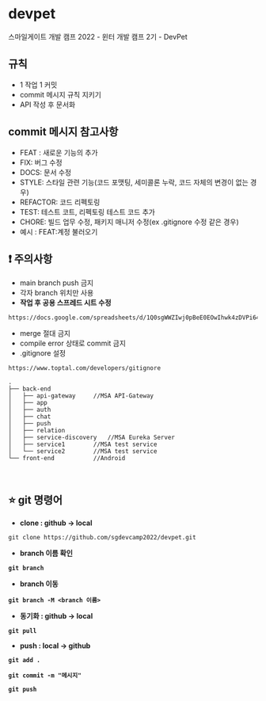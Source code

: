 # devpet

스마일게이트 개발 캠프 2022 - 윈터 개발 캠프 2기 - DevPet
<br>

## 규칙

- 1 작업 1 커밋
- commit 메시지 규칙 지키기
- API 작성 후 문서화

## commit 메시지 참고사항

- FEAT : 새로운 기능의 추가
- FIX: 버그 수정
- DOCS: 문서 수정
- STYLE: 스타일 관련 기능(코드 포맷팅, 세미콜론 누락, 코드 자체의 변경이 없는 경우)
- REFACTOR: 코드 리펙토링
- TEST: 테스트 코트, 리펙토링 테스트 코드 추가
- CHORE: 빌드 업무 수정, 패키지 매니저 수정(ex .gitignore 수정 같은 경우)
- 예시 : FEAT:계정 불러오기
  <br>

## :exclamation: 주의사항

- main branch push 금지
- 각자 branch 위치만 사용
- <b>작업 후 공용 스프레드 시트 수정</b>

```
https://docs.google.com/spreadsheets/d/1Q0sgWWZIwj0pBeE0EOwIhwk4zDVPi64l7v0BuxNQOog/edit#gid=86469622
```

- merge 절대 금지
- compile error 상태로 commit 금지
- .gitignore 설정

```
https://www.toptal.com/developers/gitignore
```

```
.
├── back-end
│   ├── api-gateway		//MSA API-Gateway
│   ├── app
│   ├── auth
│   ├── chat
│   ├── push
│   ├── relation
│   ├── service-discovery	//MSA Eureka Server
│   ├── service1		//MSA test service
│   └── service2		//MSA test service
└── front-end			//Android

```

<br>

## :star: git 명령어

- <b>clone : github → local</b>

```
git clone https://github.com/sgdevcamp2022/devpet.git
```

- <b>branch 이름 확인

```
git branch
```

- <b>branch 이동

```
git branch -M <branch 이름>
```

- <b>동기화 : github → local</b>

```
git pull
```

- <b>push : local → github</b>

```
git add .
```

```
git commit -m "메시지"
```

```
git push
```

